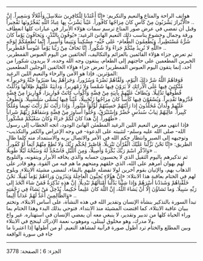 ------------------------------------------------------------------------

هواتف الراحة والمتاع والنعيم والتكريم: «إِنَّا أَعْتَدْنا لِلْكافِرِينَ سَلاسِلَ
وَأَغْلالًا وَسَعِيراً. إِنَّ الْأَبْرارَ يَشْرَبُونَ مِنْ كَأْسٍ كانَ مِزاجُها كافُوراً. عَيْناً يَشْرَبُ
بِها عِبادُ اللَّهِ يُفَجِّرُونَها تَفْجِيراً» ..  
وقبل أن تمضي في عرض صور المتاع ترسم سمات هؤلاء الأبرار في عبارات كلها
انعطاف ورقة وجمال وخشوع يناسب ذلك النعيم الهانئ الرغيد: «يُوفُونَ بِالنَّذْرِ،
وَيَخافُونَ يَوْماً كانَ شَرُّهُ مُسْتَطِيراً، وَيُطْعِمُونَ الطَّعامَ- عَلى حُبِّهِ- مِسْكِيناً وَيَتِيماً
وَأَسِيراً. إِنَّما نُطْعِمُكُمْ لِوَجْهِ اللَّهِ لا نُرِيدُ مِنْكُمْ جَزاءً وَلا شُكُوراً. إِنَّا نَخافُ مِنْ
رَبِّنا يَوْماً عَبُوساً قَمْطَرِيراً» ..  
ثم تعرض جزاء هؤلاء القائمين بالعزائم والتكاليف، الخائفين من اليوم العبوس
القمطرير، الخيرين المطعمين على حاجتهم إلى الطعام، يبتغون وجه الله وحده،
لا يريدون شكورا من أحد، إنما يتقون اليوم العبوس القمطرير! تعرض جزاء
هؤلاء الخائفين الوجلين المطعمين المؤثرين. فإذا هو الأمن والرخاء والنعيم
اللين الرغيد:  
«فَوَقاهُمُ اللَّهُ شَرَّ ذلِكَ الْيَوْمِ، وَلَقَّاهُمْ نَضْرَةً وَسُرُوراً، وَجَزاهُمْ بِما صَبَرُوا جَنَّةً
وَحَرِيراً. مُتَّكِئِينَ فِيها عَلَى الْأَرائِكِ لا يَرَوْنَ فِيها شَمْساً وَلا زَمْهَرِيراً. وَدانِيَةً
عَلَيْهِمْ ظِلالُها وَذُلِّلَتْ قُطُوفُها تَذْلِيلًا. وَيُطافُ عَلَيْهِمْ بِآنِيَةٍ مِنْ فِضَّةٍ وَأَكْوابٍ كانَتْ
قَوارِيرَا، قَوارِيرَا مِنْ فِضَّةٍ قَدَّرُوها تَقْدِيراً. وَيُسْقَوْنَ فِيها كَأْساً كانَ مِزاجُها
زَنْجَبِيلًا، عَيْناً فِيها تُسَمَّى سَلْسَبِيلًا. وَيَطُوفُ عَلَيْهِمْ وِلْدانٌ مُخَلَّدُونَ إِذا رَأَيْتَهُمْ
حَسِبْتَهُمْ لُؤْلُؤاً مَنْثُوراً. وَإِذا رَأَيْتَ ثَمَّ رَأَيْتَ نَعِيماً وَمُلْكاً كَبِيراً. عالِيَهُمْ ثِيابُ
سُندُسٍ خُضْرٌ وَإِسْتَبْرَقٌ، وَحُلُّوا أَساوِرَ مِنْ فِضَّةٍ وَسَقاهُمْ رَبُّهُمْ شَراباً طَهُوراً. إِنَّ هذا كانَ
لَكُمْ جَزاءً وَكانَ سَعْيُكُمْ مَشْكُوراً» .  
فإذا انتهى معرض النعيم اللين الرغيد المطمئن الهانئ الودود، اتجه الخطاب
إلى رسول الله- صلى الله عليه وسلم- لتثبيته على الدعوة- في وجه الإعراض
والكفر والتكذيب- وتوجيهه إلى الصبر وانتظار حكم الله في الأمر والاتصال
بربه والاستمداد منه كلما طال الطريق: «إِنَّا نَحْنُ نَزَّلْنا عَلَيْكَ الْقُرْآنَ تَنْزِيلًا.
فَاصْبِرْ لِحُكْمِ رَبِّكَ وَلا تُطِعْ مِنْهُمْ آثِماً أَوْ كَفُوراً. وَاذْكُرِ اسْمَ رَبِّكَ بُكْرَةً وَأَصِيلًا،
وَمِنَ اللَّيْلِ فَاسْجُدْ لَهُ وَسَبِّحْهُ لَيْلًا طَوِيلًا» ..  
ثم تذكيرهم باليوم الثقيل الذي لا يحسبون حسابه والذي يخافه الأبرار
ويتقونه، والتلويح لهم بهوان أمرهم على الله، الذي خلقهم ومنحهم ما هم فيه
من القوة، وهو قادر على الذهاب بهم، والإتيان بقوم آخرين لولا تفضله عليهم
بالبقاء، لتمضي مشيئة الابتلاء. ويلوح لهم في الختام بعاقبة هذا الابتلاء:
«إِنَّ هؤُلاءِ يُحِبُّونَ الْعاجِلَةَ وَيَذَرُونَ وَراءَهُمْ يَوْماً ثَقِيلًا. نَحْنُ خَلَقْناهُمْ وَشَدَدْنا
أَسْرَهُمْ وَإِذا شِئْنا بَدَّلْنا أَمْثالَهُمْ تَبْدِيلًا. إِنَّ هذِهِ تَذْكِرَةٌ فَمَنْ شاءَ اتَّخَذَ إِلى رَبِّهِ
سَبِيلًا. وَما تَشاؤُنَ إِلَّا أَنْ يَشاءَ اللَّهُ، إِنَّ اللَّهَ كانَ عَلِيماً حَكِيماً. يُدْخِلُ مَنْ يَشاءُ
فِي رَحْمَتِهِ وَالظَّالِمِينَ أَعَدَّ لَهُمْ عَذاباً أَلِيماً» ..  
تبدأ السورة بالتذكير بنشأة الإنسان وتقدير الله في هذه النشأة، على أساس
الابتلاء، وتختم ببيان عاقبة الابتلاء، كما اقتضت المشيئة منذ الابتداء.
فتوحي بذلك البدء وهذا الختام بما وراء الحياة كلها من تدبير وتقدير، لا
ينبغي معه أن يمضي الإنسان في استهتاره. غير واع ولا مدرك، وهو مخلوق
ليبتلى، وموهوب نعمة الإدراك لينجح في الابتلاء.  
وبين المطلع والختام ترد أطول صورة قرآنية لمشاهد النعيم. أو من أطولها إذا
اعتبرنا ما جاء في سورة الواقعة

------------------------------------------------------------------------

الجزء: 6 ¦ الصفحة: 3778
